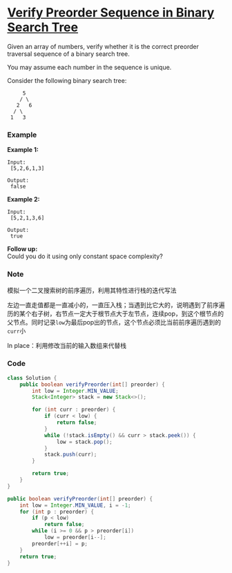# [Verify Preorder Sequence in Binary Search Tree](https://leetcode.com/problems/verify-preorder-sequence-in-binary-search-tree/description/)

Given an array of numbers, verify whether it is the correct preorder traversal sequence of a binary search tree.

You may assume each number in the sequence is unique.

Consider the following binary search tree:

```
     5
    / \
   2   6
  / \
 1   3
```

### Example

**Example 1:**

```
Input:
 [5,2,6,1,3]

Output:
 false
```

**Example 2:**

```
Input:
 [5,2,1,3,6]

Output:
 true
```

**Follow up:**  
Could you do it using only constant space complexity?

### Note

模拟一个二叉搜索树的前序遍历，利用其特性进行栈的迭代写法

左边一直走值都是一直减小的，一直压入栈；当遇到比它大的，说明遇到了前序遍历的某个右子树，右节点一定大于根节点大于左节点，连续pop，到这个根节点的父节点。同时记录`low`为最后pop出的节点，这个节点必须比当前前序遍历遇到的`curr`小

In place：利用修改当前的输入数组来代替栈

### Code

```java
class Solution {
    public boolean verifyPreorder(int[] preorder) {
        int low = Integer.MIN_VALUE;
        Stack<Integer> stack = new Stack<>();

        for (int curr : preorder) {
            if (curr < low) {
                return false;
            }
            while (!stack.isEmpty() && curr > stack.peek()) {
                low = stack.pop();
            }
            stack.push(curr);
        }

        return true;
    }
}
```

```java
public boolean verifyPreorder(int[] preorder) {
    int low = Integer.MIN_VALUE, i = -1;
    for (int p : preorder) {
        if (p < low)
            return false;
        while (i >= 0 && p > preorder[i])
            low = preorder[i--];
        preorder[++i] = p;
    }
    return true;
}
```



